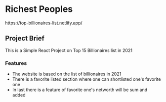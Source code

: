 # Richest Peoples 

https://top-billionaires-list.netlify.app/

## Project Brief

This is a Simple React Project on Top 15 Billionaires list in 2021
### Features

* The website is based on the list of billionaires in 2021
* There is a favorite listed section where one can shortlisted one's favorite one
* In last there is a feature of favorite one's networth will be sum and added 
